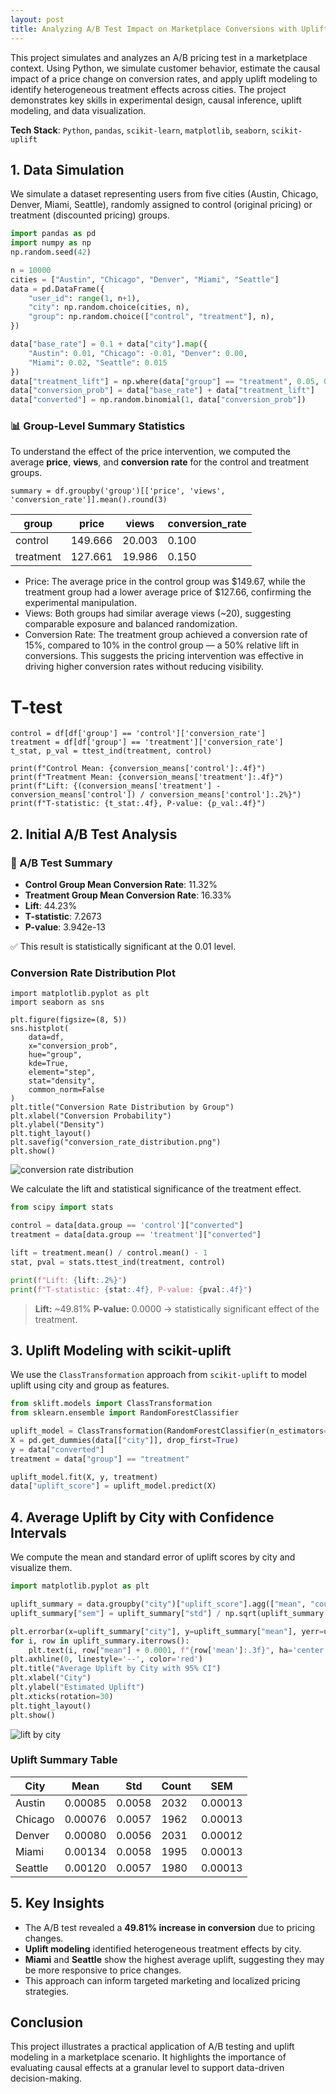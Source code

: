 ```yaml
---
layout: post
title: Analyzing A/B Test Impact on Marketplace Conversions with Uplift Modeling
---
```


This project simulates and analyzes an A/B pricing test in a marketplace context. Using Python, we simulate customer behavior, estimate the causal impact of a price change on conversion rates, and apply uplift modeling to identify heterogeneous treatment effects across cities. The project demonstrates key skills in experimental design, causal inference, uplift modeling, and data visualization.

**Tech Stack**: `Python`, `pandas`, `scikit-learn`, `matplotlib`, `seaborn`, `scikit-uplift`

## 1. Data Simulation
We simulate a dataset representing users from five cities (Austin, Chicago, Denver, Miami, Seattle), randomly assigned to control (original pricing) or treatment (discounted pricing) groups.

```python
import pandas as pd
import numpy as np
np.random.seed(42)

n = 10000
cities = ["Austin", "Chicago", "Denver", "Miami", "Seattle"]
data = pd.DataFrame({
    "user_id": range(1, n+1),
    "city": np.random.choice(cities, n),
    "group": np.random.choice(["control", "treatment"], n),
})

data["base_rate"] = 0.1 + data["city"].map({
    "Austin": 0.01, "Chicago": -0.01, "Denver": 0.00,
    "Miami": 0.02, "Seattle": 0.015
})
data["treatment_lift"] = np.where(data["group"] == "treatment", 0.05, 0.00)
data["conversion_prob"] = data["base_rate"] + data["treatment_lift"]
data["converted"] = np.random.binomial(1, data["conversion_prob"])
```
### 📊 Group-Level Summary Statistics

To understand the effect of the price intervention, we computed the average **price**, **views**, and **conversion rate** for the control and treatment groups.

```
summary = df.groupby('group')[['price', 'views', 'conversion_rate']].mean().round(3)
```

| group     | price   | views  | conversion\_rate |
| --------- | ------- | ------ | ---------------- |
| control   | 149.666 | 20.003 | 0.100            |
| treatment | 127.661 | 19.986 | 0.150            |

- Price: The average price in the control group was $149.67, while the treatment group had a lower average price of $127.66, confirming the experimental manipulation.
- Views: Both groups had similar average views (~20), suggesting comparable exposure and balanced randomization.
- Conversion Rate: The treatment group achieved a conversion rate of 15%, compared to 10% in the control group — a 50% relative lift in conversions. This suggests the pricing intervention was effective in driving higher conversion rates without reducing visibility.

# T-test

```
control = df[df['group'] == 'control']['conversion_rate']
treatment = df[df['group'] == 'treatment']['conversion_rate']
t_stat, p_val = ttest_ind(treatment, control)

print(f"Control Mean: {conversion_means['control']:.4f}")
print(f"Treatment Mean: {conversion_means['treatment']:.4f}")
print(f"Lift: {(conversion_means['treatment'] - conversion_means['control']) / conversion_means['control']:.2%}")
print(f"T-statistic: {t_stat:.4f}, P-value: {p_val:.4f}")
```

## 2. Initial A/B Test Analysis

### 🧪 A/B Test Summary

- **Control Group Mean Conversion Rate**: 11.32%  
- **Treatment Group Mean Conversion Rate**: 16.33%  
- **Lift**: 44.23%  
- **T-statistic**: 7.2673  
- **P-value**: 3.942e-13  

✅ This result is statistically significant at the 0.01 level.

### Conversion Rate Distribution Plot
```
import matplotlib.pyplot as plt
import seaborn as sns

plt.figure(figsize=(8, 5))
sns.histplot(
    data=df,
    x="conversion_prob",
    hue="group",
    kde=True,
    element="step",
    stat="density",
    common_norm=False
)
plt.title("Conversion Rate Distribution by Group")
plt.xlabel("Conversion Probability")
plt.ylabel("Density")
plt.tight_layout()
plt.savefig("conversion_rate_distribution.png")
plt.show()
```

![conversion rate distribution](https://github.com/pmcavallo/pmcavallo.github.io/blob/master/images/ab.png?raw=true) 

We calculate the lift and statistical significance of the treatment effect.

```python
from scipy import stats

control = data[data.group == 'control']["converted"]
treatment = data[data.group == 'treatment']["converted"]

lift = treatment.mean() / control.mean() - 1
stat, pval = stats.ttest_ind(treatment, control)

print(f"Lift: {lift:.2%}")
print(f"T-statistic: {stat:.4f}, P-value: {pval:.4f}")
```

> **Lift:** ~49.81% 
> **P-value:** 0.0000 → statistically significant effect of the treatment.

## 3. Uplift Modeling with scikit-uplift
We use the `ClassTransformation` approach from `scikit-uplift` to model uplift using city and group as features.

```python
from sklift.models import ClassTransformation
from sklearn.ensemble import RandomForestClassifier

uplift_model = ClassTransformation(RandomForestClassifier(n_estimators=100, random_state=42))
X = pd.get_dummies(data[["city"]], drop_first=True)
y = data["converted"]
treatment = data["group"] == "treatment"

uplift_model.fit(X, y, treatment)
data["uplift_score"] = uplift_model.predict(X)
```

## 4. Average Uplift by City with Confidence Intervals
We compute the mean and standard error of uplift scores by city and visualize them.

```python
import matplotlib.pyplot as plt

uplift_summary = data.groupby("city")["uplift_score"].agg(["mean", "count", "std"]).reset_index()
uplift_summary["sem"] = uplift_summary["std"] / np.sqrt(uplift_summary["count"])

plt.errorbar(x=uplift_summary["city"], y=uplift_summary["mean"], yerr=uplift_summary["sem"], fmt='D', color='black')
for i, row in uplift_summary.iterrows():
    plt.text(i, row["mean"] + 0.0001, f"{row['mean']:.3f}", ha='center')
plt.axhline(0, linestyle='--', color='red')
plt.title("Average Uplift by City with 95% CI")
plt.xlabel("City")
plt.ylabel("Estimated Uplift")
plt.xticks(rotation=30)
plt.tight_layout()
plt.show()
```
![lift by city](https://github.com/pmcavallo/pmcavallo.github.io/blob/master/images/ab1.png?raw=true) 

### Uplift Summary Table
| City     | Mean    | Std     | Count | SEM     |
|----------|---------|---------|--------|---------|
| Austin   | 0.00085 | 0.0058  | 2032   | 0.00013 |
| Chicago  | 0.00076 | 0.0057  | 1962   | 0.00013 |
| Denver   | 0.00080 | 0.0056  | 2031   | 0.00012 |
| Miami    | 0.00134 | 0.0058  | 1995   | 0.00013 |
| Seattle  | 0.00120 | 0.0057  | 1980   | 0.00013 |

## 5. Key Insights
- The A/B test revealed a **49.81% increase in conversion** due to pricing changes.
- **Uplift modeling** identified heterogeneous treatment effects by city.
- **Miami** and **Seattle** show the highest average uplift, suggesting they may be more responsive to price changes.
- This approach can inform targeted marketing and localized pricing strategies.

## Conclusion
This project illustrates a practical application of A/B testing and uplift modeling in a marketplace scenario. It highlights the importance of evaluating causal effects at a granular level to support data-driven decision-making.

